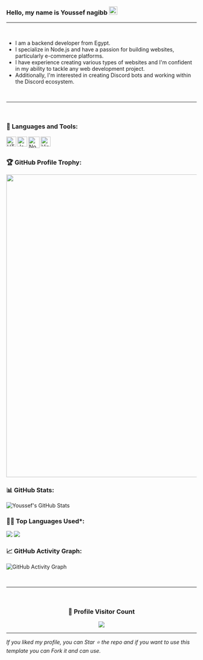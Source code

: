 ### Hello, my name is Youssef nagibb <img src="https://github.com/darshanr27/darshanr27/blob/master/Assets/Hi.gif" width="22px">

---

<br />

- I am a backend developer from Egypt.
- I specialize in Node.js and have a passion for building websites, particularly e-commerce platforms.
- I have experience creating various types of websites and I'm confident in my ability to tackle any web development project.
- Additionally, I'm interested in creating Discord bots and working within the Discord ecosystem.

<br />

---

<br />

### 🧰 Languages and Tools:

<img align="left" alt="HTML5" width="26px" src="https://github.com/darshanr27/darshanr27/blob/master/Assets/html.png" />
<img align="left" alt="JavaScript" width="26px" src="https://github.com/darshanr27/darshanr27/blob/master/Assets/javascript.png" />
<img align="left" alt="Node.js" width="30px" width="30px" src="https://github.com/itsusif/itsusif/assets/82738210/2e4442fc-5290-45a2-8f13-28555cf81fe7" />
<img align="left" alt="Visual Studio Code" width="26px" src="https://github.com/darshanr27/darshanr27/blob/master/Assets/visual-studio-code.png" />

<br />

<br />

<!-- Profile Trophy -->
### 🏆 GitHub Profile Trophy:
<a href="https://github.com/ryo-ma/github-profile-trophy">
  <img width=800 src="https://github-profile-trophy.vercel.app/?username=itsusif&column=8&theme=darkhub&no-frame=true&no-bg=true"/>
</a>

<!--   Stats -->
### 📊 GitHub Stats:
![Youssef's GitHub Stats](https://github-readme-stats.vercel.app/api?username=itsusif&theme=nord&show_icons=true&count_private=true)

### 👨‍💻 Top Languages Used*:
![](https://github-profile-summary-cards.vercel.app/api/cards/repos-per-language?username=itsusif&theme=nord_dark)
![](https://github-profile-summary-cards.vercel.app/api/cards/most-commit-language?username=itsusif&theme=nord_dark)

<!--   GitHub stats graph -->
### 📈 GitHub Activity Graph:
![GitHub Activity Graph](https://activity-graph.herokuapp.com/graph?username=itsusif&theme=github)

<br> 
 
<hr>
 
<br>
  
<div align=center>
  <h3><b>📍 Profile Visitor Count</b></h3>
</div>
    
<p align="center" >   
  <img src="https://profile-counter.glitch.me/itsusif/count.svg" />  
</p>
   
---

*If you liked my profile, you can Star ⭐ the repo and if you want to use this template you can Fork it and can use.*
